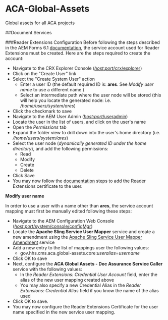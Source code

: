# ACA-Global-Assets
Global assets for all ACA projects

##Document Services

###Reader Extensions Configuration
Before following the steps described in the AEM Forms 6.1 [documentation](https://helpx.adobe.com/aem-forms/6-1/configuring-document-services.html#Set%20up%20certificates%20for%20Reader%20extensions), the service account used for Reader Extensions must be created. Here are the steps required to create the account:

- Navigate to the CRX Explorer Console ([*host*:*port*/crx/explorer](localhost:4502/crx/explorer))
- Click on the "Create User" link
- Select the "Create System User" action
    - Enter a user ID (the default required ID is: **ares**. See *Modify user name* to use a different name.)
    - Select an intermediate path where the user node will be stored (this will help you locate the generated node: i.e. */home/users/system/ares*)
- Click the checkmark to save
- Navigate to the AEM User Admin ([*host*:*port*/useradmin](http://localhost:4502/useradmin))
- Locate the user in the list of users, and click on the user's name
- Open the *Permissions* tab
- Expand the folder view to drill down into the user's home directory (i.e. */home/users/system/ares*)
- Select the user node (*dynamically generated ID under the home directory*), and add the following permissions:
    - Read
    - Modify
    - Create
    - Delete
- Click Save
- You may now follow the [documentation](https://helpx.adobe.com/aem-forms/6-1/configuring-document-services.html#Set%20up%20certificates%20for%20Reader%20extensions) steps to add the Reader Extensions certificate to the user.

**Modify user name**

In order to use a user with a name other than **ares**, the service account mapping must first be manually edited following these steps:

- Navigate to the AEM Configuration Web Console ([*host*:*port*/system/console/configMgr](http://localhost:4502/system/console/configMgr))
- Locate the **Apache Sling Service User Mapper** service and create a new amendment using the [Apache Sling Service User Mapper Amendment](http://localhost:4502/system/console/configMgr/org.apache.sling.serviceusermapping.impl.ServiceUserMapperImpl.amended) service
- Add a new entry to the list of mappings user the following values:
    - gov.hhs.cms.aca.global-assets.core:*useralias*=*username*
- Click OK to save
- Next, configure the **ACA Global Assets - Doc Assurance Service Caller** service with the following values:
    - In the *Reader Extensions: Credential User Account* field, enter the alias of the new user mapping created above
    - You may also specify a new Credential Alias in the *Reader Extensions: Credential Alias* field if you know the name of the alias used
- Click OK to save.
- You may now configure the Reader Extensions Certificate for the user name specified in the new service user mapping.